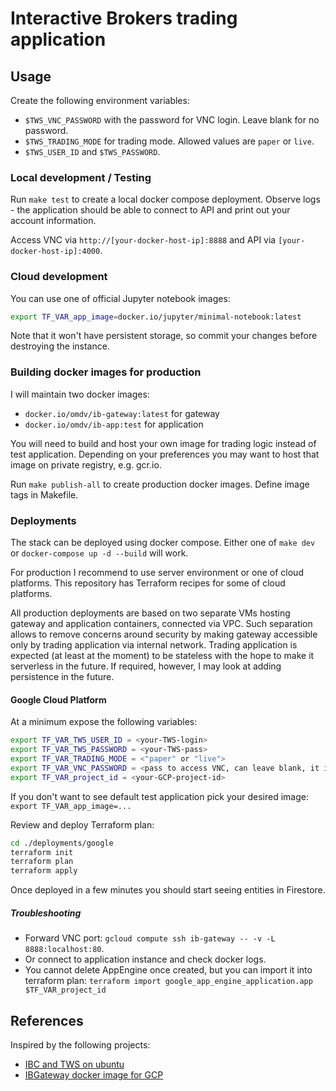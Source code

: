 # Interactive Brokers trading application

## Usage

Create the following environment variables:

- `$TWS_VNC_PASSWORD` with the password for VNC login. Leave blank for no password.
- `$TWS_TRADING_MODE` for trading mode. Allowed values are `paper` or `live`.
- `$TWS_USER_ID` and `$TWS_PASSWORD`.

### Local development / Testing

Run `make test` to create a local docker compose deployment. Observe logs - the application should be able to connect to API and print out your account information.

Access VNC via `http://[your-docker-host-ip]:8888` and API via `[your-docker-host-ip]:4000`.

### Cloud development

You can use one of official Jupyter notebook images:

```bash
export TF_VAR_app_image=docker.io/jupyter/minimal-notebook:latest
```

Note that it won't have persistent storage, so commit your changes before destroying the instance.

### Building docker images for production

I will maintain two docker images:

- `docker.io/omdv/ib-gateway:latest` for gateway
- `docker.io/omdv/ib-app:test` for application

You will need to build and host your own image for trading logic instead of test application. Depending on your preferences you may want to host that image on private registry, e.g. gcr.io.

Run `make publish-all` to create production docker images. Define image tags in Makefile.

### Deployments

The stack can be deployed using docker compose. Either one of `make dev` or `docker-compose up -d --build` will work.

For production I recommend to use server environment or one of cloud platforms. This repository has Terraform recipes for some of cloud platforms.

All production deployments are based on two separate VMs hosting gateway and application containers, connected via VPC. Such separation allows to remove concerns around security by making gateway accessible only by trading application via internal network. Trading application is expected (at least at the moment) to be stateless with the hope to make it serverless in the future. If required, however, I may look at adding persistence in the future.

#### Google Cloud Platform

At a minimum expose the following variables:

```bash
export TF_VAR_TWS_USER_ID = <your-TWS-login>
export TF_VAR_TWS_PASSWORD = <your-TWS-pass>
export TF_VAR_TRADING_MODE = <"paper" or "live">
export TF_VAR_VNC_PASSWORD = <pass to access VNC, can leave blank, it is not exposed by default>
export TF_VAR_project_id = <your-GCP-project-id>
```

If you don't want to see default test application pick your desired image: `export TF_VAR_app_image=...`

Review and deploy Terraform plan:

```bash
cd ./deployments/google
terraform init
terraform plan
terraform apply
```

Once deployed in a few minutes you should start seeing entities in Firestore.

##### Troubleshooting

- Forward VNC port: `gcloud compute ssh ib-gateway -- -v -L 8888:localhost:80`.
- Or connect to application instance and check docker logs.
- You cannot delete AppEngine once created, but you can import it into terraform plan: `terraform import google_app_engine_application.app $TF_VAR_project_id`

## References

Inspired by the following projects:

- [IBC and TWS on ubuntu](https://dimon.ca/how-to-setup-ibc-and-tws-on-headless-ubuntu-in-10-minutes)
- [IBGateway docker image for GCP](https://github.com/dvasdekis/ib-gateway-docker-gcp/blob/v978/supervisord.conf)
